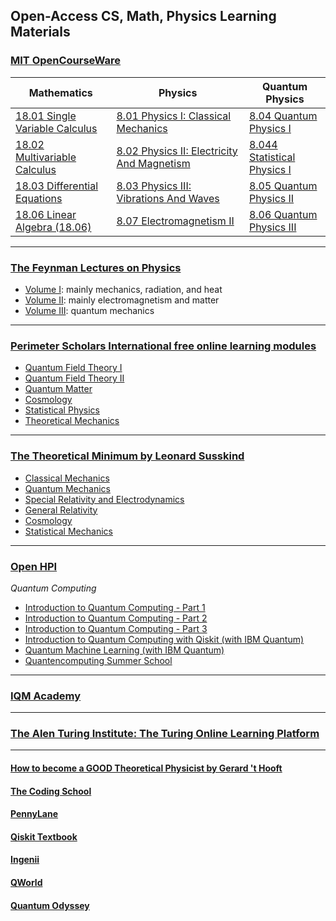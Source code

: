## Open-Access CS, Math, Physics Learning Materials


### [MIT OpenCourseWare](https://www.ocw.somaliren.org.so/courses/find-by-topic/#cat=science&subcat=physics&spec=theoreticalphysics)

| Mathematics                  | Physics                 | Quantum Physics                                       |
|------------------------------|---------------------------|--------------------------------------------|
| [18.01 Single Variable Calculus](https://ocw.mit.edu/courses/18-01sc-single-variable-calculus-fall-2010/pages/syllabus/) | [8.01 Physics I: Classical Mechanics](https://ocw.mit.edu/courses/8-01sc-classical-mechanics-fall-2016/pages/syllabus/) | [8.04 Quantum Physics I](https://ocw.mit.edu/courses/8-04-quantum-physics-i-spring-2016/pages/syllabus/)
| [18.02 Multivariable Calculus](https://ocw.mit.edu/courses/18-02sc-multivariable-calculus-fall-2010/pages/syllabus/) | [8.02 Physics II: Electricity And Magnetism](https://ocw.mit.edu/courses/8-02-physics-ii-electricity-and-magnetism-spring-2007/pages/syllabus/) | [8.044 Statistical Physics I](https://ocw.mit.edu/courses/8-044-statistical-physics-i-spring-2013/pages/syllabus/)
| [18.03 Differential Equations](https://ocw.mit.edu/courses/18-03sc-differential-equations-fall-2011/) | [8.03 Physics III: Vibrations And Waves](https://ocw.mit.edu/courses/8-03sc-physics-iii-vibrations-and-waves-fall-2016/pages/syllabus/) | [8.05 Quantum Physics II](https://ocw.mit.edu/courses/8-05-quantum-physics-ii-fall-2013/pages/syllabus/)
| [18.06 Linear Algebra (18.06)](https://ocw.mit.edu/courses/18-06sc-linear-algebra-fall-2011/pages/syllabus/) | [8.07 Electromagnetism II](https://www.ocw.somaliren.org.so/courses/physics/8-07-electromagnetism-ii-fall-2012/index.htm) | [8.06 Quantum Physics III](https://ocw.mit.edu/courses/8-06-quantum-physics-iii-spring-2018/pages/syllabus/)
  
---

### [The Feynman Lectures on Physics](https://www.feynmanlectures.caltech.edu/)

- [Volume I](https://www.feynmanlectures.caltech.edu/I_toc.html): mainly mechanics, radiation, and heat
- [Volume II](https://www.feynmanlectures.caltech.edu/II_toc.html): mainly electromagnetism and matter
- [Volume III](https://www.feynmanlectures.caltech.edu/III_toc.html): quantum mechanics

---

### [Perimeter Scholars International free online learning modules](https://perimeterinstitute.ca/online-courses)

- [Quantum Field Theory I](https://psi-online.perimeterinstitute.ca/courses/quantum-field-theory-i-student)
- [Quantum Field Theory II](https://psi-online.perimeterinstitute.ca/courses/quantum-field-theory-ii-student)
- [Quantum Matter](https://psi-online.perimeterinstitute.ca/courses/condensed-matter-iii-student)
- [Cosmology](https://psi-online.perimeterinstitute.ca/courses/cosmology)
- [Statistical Physics](https://psi-online.perimeterinstitute.ca/courses/take/statistical-physics)
- [Theoretical Mechanics](https://psi-online.perimeterinstitute.ca/courses/theoretical-mechanics)

---

### [The Theoretical Minimum by Leonard Susskind](https://theoreticalminimum.com/about)

- [Classical Mechanics](https://theoreticalminimum.com/courses/classical-mechanics/2011/fall)
- [Quantum Mechanics](https://theoreticalminimum.com/courses/quantum-mechanics/2012/winter)
- [Special Relativity and Electrodynamics](https://theoreticalminimum.com/courses/special-relativity-and-electrodynamics/2012/spring)
- [General Relativity](https://theoreticalminimum.com/courses/general-relativity/2012/fall)
- [Cosmology](https://theoreticalminimum.com/courses/cosmology/2013/winter)
- [Statistical Mechanics](https://theoreticalminimum.com/courses/statistical-mechanics/2013/spring)

---

### [Open HPI](https://open.hpi.de/courses)

*Quantum Computing*

- [Introduction to Quantum Computing - Part 1](https://open.hpi.de/courses/qc-intro-1-2022)
- [Introduction to Quantum Computing - Part 2](https://open.hpi.de/courses/qc-intro-2-2022)
- [Introduction to Quantum Computing - Part 3](https://open.hpi.de/courses/qc-intro-3-2023)
- [Introduction to Quantum Computing with Qiskit (with IBM Quantum)](https://open.hpi.de/courses/qc-qiskit2022)
- [Quantum Machine Learning (with IBM Quantum)](https://open.hpi.de/courses/qc-machineLearning2023)
- [Quantencomputing Summer School](https://open.hpi.de/courses/summerschool2024)

---

### [IQM Academy](https://www.iqmacademy.com/)

---

### [The Alen Turing Institute: The Turing Online Learning Platform](https://www.turing.ac.uk/courses)

---

#### [How to become a GOOD Theoretical Physicist by Gerard 't Hooft](https://www.goodtheorist.science/)

#### [The Coding School](https://the-cs.org/)

#### [PennyLane](https://pennylane.ai/)

#### [Qiskit Textbook](https://github.com/qiskit-community/qiskit-textbook)

#### [Ingenii](https://www.ingenii.io/)

#### [QWorld]()

#### [Quantum Odyssey](https://store.steampowered.com/app/2802710/Quantum_Odyssey/)




